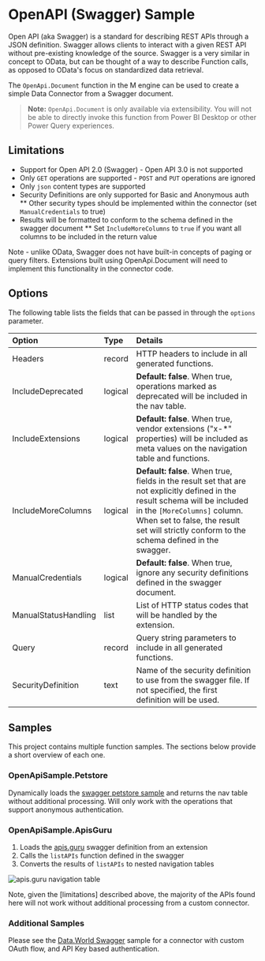 ﻿# OpenAPI (Swagger) Sample

Open API (aka Swagger) is a standard for describing REST APIs through a JSON definition. 
Swagger allows clients to interact with a given REST API without pre-existing knowledge of the source. 
Swagger is a very similar in concept to OData, but can be thought of a way to describe Function calls, as opposed to OData's focus on standardized data retrieval.

The `OpenApi.Document` function in the M engine can be used to create a simple Data Connector from a Swagger document. 

> **Note:** `OpenApi.Document` is only available via extensibility. You will not be able to directly invoke this function from Power BI Desktop or other Power Query experiences. 

## Limitations

* Support for Open API 2.0 (Swagger) - Open API 3.0 is not supported
* Only `GET` operations are supported - `POST` and `PUT` operations are ignored
* Only `json` content types are supported
* Security Definitions are only supported for Basic and Anonymous auth
** Other security types should be implemented within the connector (set `ManualCredentials` to true)
* Results will be formatted to conform to the schema defined in the swagger document
** Set `IncludeMoreColumns` to `true` if you want all columns to be included in the return value

Note - unlike OData, Swagger does not have built-in concepts of paging or query filters.
Extensions built using OpenApi.Document will need to implement this functionality in the connector code.

## Options

The following table lists the fields that can be passed in through the `options` parameter.

|Option                |Type    |Details                                             |
|:---------------------|:-------|:---------------------------------------------------|
|Headers			   |record  | HTTP headers to include in all generated functions.|
|IncludeDeprecated	   |logical | **Default: false**. When true, operations marked as deprecated will be included in the nav table. |
|IncludeExtensions	   |logical | **Default: false**. When true, vendor extensions ("x-*" properties) will be included as meta values on the navigation table and functions. |
|IncludeMoreColumns	   |logical | **Default: false**. When true, fields in the result set that are not explicitly defined in the result schema will be included in the `[MoreColumns]` column. When set to false, the result set will strictly conform to the schema defined in the swagger. |
|ManualCredentials	   |logical | **Default: false**. When true, ignore any security definitions defined in the swagger document. |
|ManualStatusHandling  |list    | List of HTTP status codes that will be handled by the extension. | 
|Query				   |record  | Query string parameters to include in all generated functions. |
|SecurityDefinition	   |text    | Name of the security definition to use from the swagger file. If not specified, the first definition will be used. |

## Samples 

This project contains multiple function samples. The sections below provide a short overview of each one.

### OpenApiSample.Petstore

Dynamically loads the [swagger petstore sample](http://petstore.swagger.io/v2/swagger.json) and returns the nav table without additional processing.
Will only work with the operations that support anonymous authentication.

### OpenApiSample.ApisGuru

1. Loads the [apis.guru](http://apis.guru/) swagger definition from an extension 
2. Calls the `listAPIs` function defined in the swagger
3. Converts the results of `listAPIs` to nested navigation tables

![apis.guru navigation table](../../../blobs/openapi_apiguru.png)

Note, given the [limitations] described above, the majority of the APIs found here will not work without additional processing from a custom connector.

### Additional Samples

Please see the [Data.World Swagger](../DataWorldSwagger) sample for a connector with custom OAuth flow, and API Key based authentication. 

